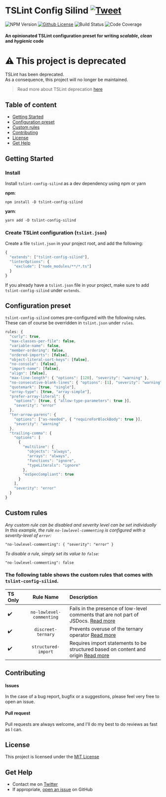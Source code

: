 # TSLint Config Silind [![Tweet](https://img.shields.io/twitter/url/http/shields.io.svg?style=social)](https://twitter.com/intent/tweet?text=Write%20scalable,%20clean%20and%20hygienic%20TypeScript%20code%20with%20TSlint%20Config%20Silind&url=https://github.com/Silind/tslint-config-silind&hashtags=tslint,typescript,frontend)

![NPM Version](https://img.shields.io/npm/v/tslint-config-silind.svg)
[![Github License](https://img.shields.io/github/license/Silind-Software/tslint-config-silind.svg)](https://github.com/Silind-Software/tslint-config-silind/blob/master/LICENSE)
![Build Status](https://github.com/Silind-Software/tslint-config-silind/workflows/build/badge.svg)
![Code Coverage](https://img.shields.io/codecov/c/github/Silind-Software/tslint-config-silind)

#### An opinionated TSLint configuration preset for writing *scalable*, *clean* and *hygienic* code

# :warning: This project is deprecated
TSLint has been deprecated.  
As a consequence, this project will no longer be maintained.

> Read more about TSLint deprecation [here](https://github.com/palantir/tslint/issues/4534)

## Table of content

- [Getting Started](#getting-started)
- [Configuration preset](#configuration-preset)
- [Custom rules](#custom-rules)
- [Contributing](#contributing)
- [License](#license)
- [Get Help](#get-help)

## Getting Started
### Install
Install `tslint-config-silind` as a dev dependency using npm or yarn

**npm**:
```console
npm install -D tslint-config-silind
```

**yarn**:
```console
yarn add -D tslint-config-silind
```

### Create TSLint configuration (`tslint.json`)
Create a file `tslint.json` in your project root, and add the following:
```js
{
  "extends": ["tslint-config-silind"],
  "linterOptions": {
    "exclude": ["node_modules/**/*.ts"]
  }
}

```
If you already have a `tslint.json` file in your project, make sure to add `tslint-config-silind` under `extends`.

## Configuration preset
`tslint-config-silind` comes pre-configured with the following rules.  
These can of course be overridden in `tslint.json` under `rules`.

```js
rules: {
  "curly": true,
  "max-classes-per-file": false,
  "variable-name": false,
  "member-ordering": false,
  "ordered-imports": [false],
  "object-literal-sort-keys": [false],
  "no-console": [false],
  "import-name": [false],
  "align": [false],
  "max-line-length": { "options": [120], "severity": "warning" },
  "no-consecutive-blank-lines": { "options": [1], "severity": "warning" },
  "quotemark": [true, "single"],
  "array-type": [true, "array-simple"],
  "prefer-array-literal": { 
    "options": [true, { "allow-type-parameters": true }], 
    "severity": "error" 
  },
  "ter-arrow-parens": { 
    "options": ["as-needed", { "requireForBlockBody": true }], 
    "severity": "warning" 
  },
  "trailing-comma": {
    "options": [
      {
        "multiline": {
          "objects": "always",
          "arrays": "always",
          "functions": "ignore",
          "typeLiterals": "ignore"
        },
        "esSpecCompliant": true
      }
    ],
    "severity": "error"
  }
}
```

## Custom rules
*Any custom rule can be disabled and severity level can be set individually*  
*In this example, the rule `no-lowlevel-commenting` is configured with a severity-level of `error`:*
```
"no-lowlevel-commenting": { "severity": "error" }
```
*To disable a rule, simply set its value to `false`:*
```
"no-lowlevel-commenting": false
```

### The following table shows the custom rules that comes with `tslint-config-silind`.
| TS Only | Rule Name | Description |
| :---           | :---:  | :---        |
| :heavy_check_mark: | `no-lowlevel-commenting` | Fails in the presence of low-level comments that are not part of JSDocs. [Read more](https://github.com/Silind/tslint-config-silind/blob/master/docs/noLowlevelCommentingRule.md) |
| :heavy_check_mark: | `discreet-ternary` | Prevents overuse of the ternary operator [Read more](https://github.com/Silind/tslint-config-silind/blob/master/docs/discreetTernaryRule.md) |
| :heavy_check_mark: | `structured-import`  | Requires import statements to be structured based on content and origin [Read more](https://github.com/Silind/tslint-config-silind/blob/master/docs/structuredImportRule.md) |

## Contributing

#### Issues
In the case of a bug report, bugfix or a suggestions, please feel very free to open an issue.

#### Pull request
Pull requests are always welcome, and I'll do my best to do reviews as fast as I can.

## License

This project is licensed under the [MIT License](https://github.com/Silind/tslint-config-silind/blob/master/LICENSE)

## Get Help
- Contact me on [Twitter](https://twitter.com/silindsoftware)
- If appropriate, [open an issue](https://github.com/Silind/tslint-config-silind/issues) on GitHub